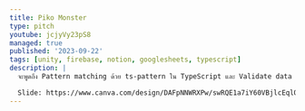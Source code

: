 ```yaml
---
title: Piko Monster
type: pitch
youtube: jcjyVy23pS8
managed: true
published: '2023-09-22'
tags: [unity, firebase, notion, googlesheets, typescript]
description: |
  จะพูดถึง Pattern matching ด้วย ts-pattern ใน TypeScript และ Validate data ด้วย Notion ครับ

  Slide: https://www.canva.com/design/DAFpNNWRXPw/swRQE1a7iY60VBjlcEqlOA/view
---
```

